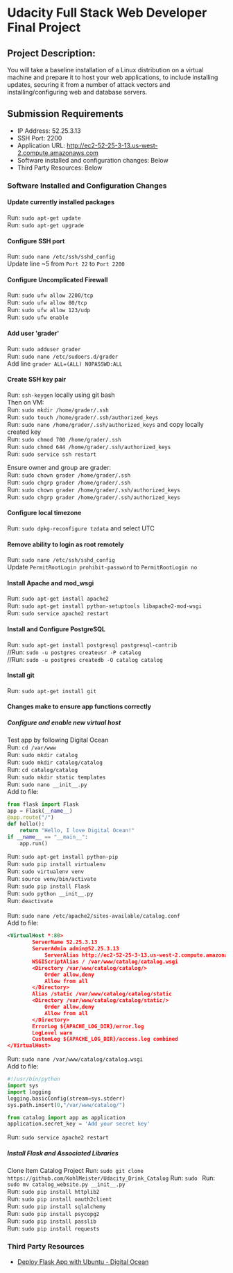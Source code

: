 # Udacity Full Stack Web Developer Final Project

## Project Description:
You will take a baseline installation of a Linux distribution on a virtual machine and prepare it to host your web applications, to include installing updates, securing it from a number of attack vectors and installing/configuring web and database servers.

## Submission Requirements

* IP Address: 52.25.3.13
* SSH Port: 2200
* Application URL: http://ec2-52-25-3-13.us-west-2.compute.amazonaws.com
* Software installed and configuration changes: Below
* Third Party Resources: Below

### Software Installed and Configuration Changes

#### Update currently installed packages
Run: `sudo apt-get update` <br />
Run: `sudo apt-get upgrade`

#### Configure SSH port
Run: `sudo nano /etc/ssh/sshd_config` <br />
Update line ~5 from `Port 22` to `Port 2200`

#### Configure Uncomplicated Firewall
Run: `sudo ufw allow 2200/tcp` <br />
Run: `sudo ufw allow 80/tcp` <br />
Run: `sudo ufw allow 123/udp` <br />
Run: `sudo ufw enable`

#### Add user 'grader'
Run: `sudo adduser grader` <br />
Run: `sudo nano /etc/sudoers.d/grader` <br />
Add line `grader ALL=(ALL) NOPASSWD:ALL`

#### Create SSH key pair
Run: `ssh-keygen` locally using git bash <br />
Then on VM: <br />
Run: `sudo mkdir /home/grader/.ssh` <br />
Run: `sudo touch /home/grader/.ssh/authorized_keys` <br />
Run: `sudo nano /home/grader/.ssh/authorized_keys` and copy locally created key<br />
Run: `sudo chmod 700 /home/grader/.ssh` <br />
Run: `sudo chmod 644 /home/grader/.ssh/authorized_keys` <br />
Run: `sudo service ssh restart` <br />

Ensure owner and group are grader: <br />
Run: `sudo chown grader /home/grader/.ssh` <br />
Run: `sudo chgrp grader /home/grader/.ssh` <br />
Run: `sudo chown grader /home/grader/.ssh/authorized_keys` <br />
Run: `sudo chgrp grader /home/grader/.ssh/authorized_keys`

#### Configure local timezone
Run: `sudo dpkg-reconfigure tzdata` and select UTC

#### Remove ability to login as root remotely
Run: `sudo nano /etc/ssh/sshd_config` <br />
Update `PermitRootLogin prohibit-password` to `PermitRootLogin no`

#### Install Apache and mod_wsgi
Run: `sudo apt-get install apache2` <br />
Run: `sudo apt-get install python-setuptools libapache2-mod-wsgi` <br />
Run: `sudo service apache2 restart`

#### Install and Configure PostgreSQL
Run: `sudo apt-get install postgresql postgresql-contrib` <br />
//Run: `sudo -u postgres createusr -P catalog` <br />
//Run: `sudo -u postgres createdb -O catalog catalog`

#### Install git
Run: `sudo apt-get install git`

#### Changes make to ensure app functions correctly

##### Configure and enable new virtual host
Test app by following Digital Ocean <br />
Run: `cd /var/www` <br />
Run: `sudo mkdir catalog` <br />
Run: `sudo mkdir catalog/catalog` <br />
Run: `cd catalog/catalog` <br />
Run: `sudo mkdir static templates` <br />
Run: `sudo nano __init__.py` <br />
Add to file: <br />
```python
from flask import Flask
app = Flask(__name__)
@app.route("/")
def hello():
    return "Hello, I love Digital Ocean!"
if __name__ == "__main__":
    app.run()
```
Run: `sudo apt-get install python-pip` <br />
Run: `sudo pip install virtualenv` <br />
Run: `sudo virtualenv venv` <br />
Run: `source venv/bin/activate` <br />
Run: `sudo pip install Flask` <br />
Run: `sudo python __init__.py` <br />
Run: `deactivate`
<br /><br />
Run: `sudo nano /etc/apache2/sites-available/catalog.conf` <br />
Add to file: <br />
```xml
<VirtualHost *:80>
		ServerName 52.25.3.13
		ServerAdmin admin@52.25.3.13
    		ServerAlias http://ec2-52-25-3-13.us-west-2.compute.amazonaws.com
		WSGIScriptAlias / /var/www/catalog/catalog.wsgi
		<Directory /var/www/catalog/catalog/>
			Order allow,deny
			Allow from all
		</Directory>
		Alias /static /var/www/catalog/catalog/static
		<Directory /var/www/catalog/catalog/static/>
			Order allow,deny
			Allow from all
		</Directory>
		ErrorLog ${APACHE_LOG_DIR}/error.log
		LogLevel warn
		CustomLog ${APACHE_LOG_DIR}/access.log combined
</VirtualHost>
```
Run: `sudo nano /var/www/catalog/catalog.wsgi` <br />
Add to file: <br />
```python
#!/usr/bin/python
import sys
import logging
logging.basicConfig(stream=sys.stderr)
sys.path.insert(0,"/var/www/catalog/")

from catalog import app as application
application.secret_key = 'Add your secret key'
```
Run: `sudo service apache2 restart` <br />

##### Install Flask and Associated Libraries
Clone Item Catalog Project
Run: `sudo git clone https://github.com/KohlMeister/Udacity_Drink_Catalog`
Run: `sudo `
Run: `sudo mv catalog_website.py __init__.py` <br />
Run: `sudo pip install httplib2` <br />
Run: `sudo pip install oauth2client` <br />
Run: `sudo pip install sqlalchemy` <br />
Run: `sudo pip install psycopg2` <br />
Run: `sudo pip install passlib` <br />
Run: `sudo pip install requests`



### Third Party Resources

* [Deploy Flask App with Ubuntu - Digital Ocean](https://www.digitalocean.com/community/tutorials/how-to-deploy-a-flask-application-on-an-ubuntu-vps)
